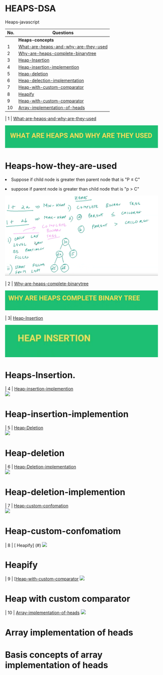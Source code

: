 # HEAPS-DSA
Heaps-javascript

| No.| Questions                                                                                                                                                                   |
| ---| ----------------------------------------------------------------------------------------------------------------------------------------------------------------------------------------------------------------------------------------------------------------------|
|    | **Heaps-concepts**                                                                                                                                                          |                                                                                                                                                                    
| 1  | [What-are-heaps-and-why-are-they-used](#)                                                                                                                                   |
| 2  | [Why-are-heaps-complete-binarytree](#)                                                                                                                                      |
| 3  | [Heap-Insertion](#)                                                                                                                                                         |
| 4  | [Heap-insertion-implemention](#)                                                                                                                                            |
| 5  | [Heap-deletion](#)                                                                                                                                                          |
| 6  | [Heap-delection-implementation](#)                                                                                                                                      |
| 7  | [Heap-with-custom-comparator](#)                                                                                                                                        |
| 8  | [Heapify](#)                                                                                                                                                            |
| 9  | [Heap-with-custom-comparator](#)                                                                                                                                                                              | 
| 10 | [Array-implementation-of-heads](#)                                                                                                                                                                           |




| 1  | [What-are-heaps-and-why-are-they-used](#)   

![](./whatareheapsandwhyused/image1.png)

# Heaps-how-they-are-used
<P><li> Suppose if child node is greater then parent node that is "P ≤ C" </li></P>
<p><li> suppose if parent node is greater than child node that is "p > C" </li></p>
  
![](./whatareheapsandwhyused/image2.png)



| 2  | [Why-are-heaps-complete-binarytree](#) 

![](./whyHeapscompleteBinarytree/image1.png)


| 3| [Heap-Insertion](#)  

![](./Heapinsertion/image1.png)
# Heaps-Insertion.

<!--<p><li></li></p>
<ul>
  
<li>
<li></li>

</ul>

<ol>
<li></li>
<li>
</li>


<ul>
  <script>
<div>
  container
  </div>
  </script>
  <color🔤>blue</color🔤>
  <color> blue </color>
  <con>
  
  </con>
  <bright color: blue :: green ></bright>
<height :150 px
width : 90px >
container



margin 🥦
margin: 
border: yellow; -->
<div> </div>

  
</ul>

| 4  | [Heap-insertion-implemention](#)   
![](./Heap-insertion-implemention/image1.png)

# Heap-insertion-implemention



| 5  | [Heap-Deletion](#)  
![](./Heap-deletion/image1.png)
# Heap-deletion


| 6  | [Heap-Deletion-implementation](#)  
![](./Heap-deletion-implementation/image1.png)
# Heap-deletion-implemention




| 7 | [Heap-custom-confomation](#)   
![](./Heap-insertion-implemention/image1.png)
# Heap-custom-confomatiom



| 8 | [ Heapify] (#)
![](./Heapy/image1.png)
# Heapify


| 9 | [[Heap-with-custom-comparator](#)
![](./Heap-with-custom-comparator/image1.png)
# Heap with custom comparator 



| 10 | [ Array-implementation-of-heads](#)
![](./Array-implementation-of-heads/image1.png)
# Array implementation of heads
# Basis concepts of array implementation of heads














